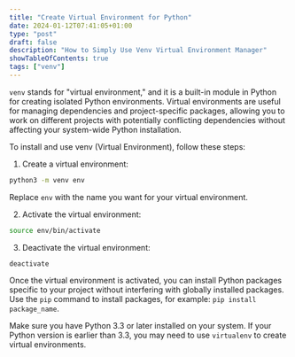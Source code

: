 ```yaml
---
title: "Create Virtual Environment for Python"
date: 2024-01-12T07:41:05+01:00
type: "post"
draft: false 
description: "How to Simply Use Venv Virtual Environment Manager"
showTableOfContents: true
tags: ["venv"]
---
```


`venv` stands for "virtual environment," and it is a built-in module in Python for creating isolated Python environments. Virtual environments are useful for managing dependencies and project-specific packages, allowing you to work on different projects with potentially conflicting dependencies without affecting your system-wide Python installation.

To install and use venv (Virtual Environment), follow these steps:

1. Create a virtual environment:

```bash
python3 -m venv env
```
Replace `env` with the name you want for your virtual environment.

2. Activate the virtual environment:

```bash
source env/bin/activate
```
3. Deactivate the virtual environment:

```
deactivate
```

Once the virtual environment is activated, you can install Python packages specific to your project without interfering with globally installed packages. Use the `pip` command to install packages, for example: `pip install package_name`.

Make sure you have Python 3.3 or later installed on your system. If your Python version is earlier than 3.3, you may need to use `virtualenv` to create virtual environments.
